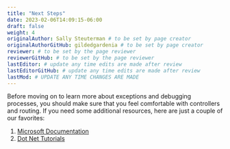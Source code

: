 ```yaml
---
title: "Next Steps"
date: 2023-02-06T14:09:15-06:00
draft: false
weight: 4
originalAuthor: Sally Steuterman # to be set by page creator
originalAuthorGitHub: gildedgardenia # to be set by page creator
reviewer: # to be set by the page reviewer
reviewerGitHub: # to be set by the page reviewer
lastEditor: # update any time edits are made after review
lastEditorGitHub: # update any time edits are made after review
lastMod: # UPDATE ANY TIME CHANGES ARE MADE
---
```


Before moving on to learn more about exceptions and debugging processes, you should make sure that you feel comfortable with controllers and routing. If you need some additional resources, here are just a couple of our favorites:

1. [Microsoft Documentation](https://learn.microsoft.com/en-us/aspnet/core/mvc/controllers/routing?view=aspnetcore-7.0)
1. [Dot Net Tutorials](https://dotnettutorials.net/lesson/routing-asp-net-core-mvc/)